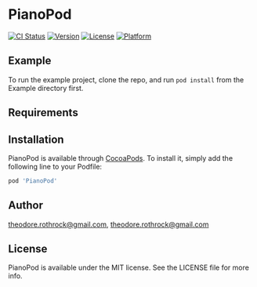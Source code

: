 # PianoPod

[![CI Status](https://img.shields.io/travis/theodore.rothrock@gmail.com/PianoPod.svg?style=flat)](https://travis-ci.org/theodore.rothrock@gmail.com/PianoPod)
[![Version](https://img.shields.io/cocoapods/v/PianoPod.svg?style=flat)](https://cocoapods.org/pods/PianoPod)
[![License](https://img.shields.io/cocoapods/l/PianoPod.svg?style=flat)](https://cocoapods.org/pods/PianoPod)
[![Platform](https://img.shields.io/cocoapods/p/PianoPod.svg?style=flat)](https://cocoapods.org/pods/PianoPod)

## Example

To run the example project, clone the repo, and run `pod install` from the Example directory first.

## Requirements

## Installation

PianoPod is available through [CocoaPods](https://cocoapods.org). To install
it, simply add the following line to your Podfile:

```ruby
pod 'PianoPod'
```

## Author

theodore.rothrock@gmail.com, theodore.rothrock@gmail.com

## License

PianoPod is available under the MIT license. See the LICENSE file for more info.
